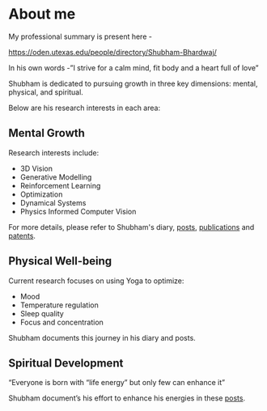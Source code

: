 # About me

My professional summary is present here -

 https://oden.utexas.edu/people/directory/Shubham-Bhardwaj/

In his own words -”I strive for a calm mind, fit body and a heart full of love”

Shubham is dedicated to pursuing growth in three key dimensions: mental, physical, and spiritual. 

Below are his research interests in each area:

## Mental Growth

Research interests include:

- 3D Vision
- Generative Modelling
- Reinforcement Learning
- Optimization
- Dynamical Systems
- Physics Informed Computer Vision

For more details, please refer to Shubham's diary, [posts](Research%20c9b1f46927c04333b3397b7475ea551f.md), [publications](https://scholar.google.com/citations?hl=en&user=50Ue3d4AAAAJ) and [patents](../Hello,%20I%E2%80%99m%20Shubham%20Bhardwaj%20d3dc54df0ff641cb89931e1213cd46bc.md).

## Physical Well-being

Current research focuses on using Yoga to optimize:

- Mood
- Temperature regulation
- Sleep quality
- Focus and concentration

Shubham documents this journey in his diary and posts.

## Spiritual Development

“Everyone is born with “life energy” but only few can enhance it”

Shubham document’s his effort to enhance his energies in these [posts](Blog%2033783b86a2184a2892c3fd857aed7bb8/Philosophy%20132bfdc50b6880719336ff2b1a6fe8dc/My%20primary%20goal%20-%20according%20to%20eastern%20and%20western%20131bfdc50b688023aeacef7ed5db6b95.md).